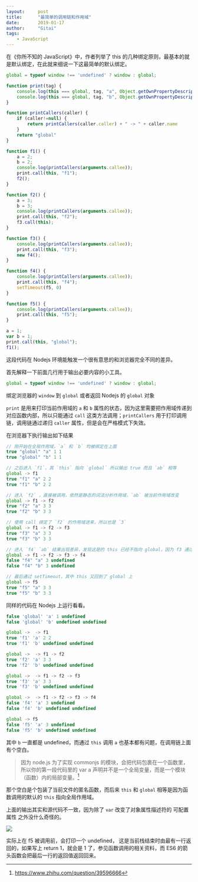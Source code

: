 ```yaml
---
layout:     post
title:      "最简单的调用链和作用域"
date:       2019-01-17
author:     "Gitai"
tags:
    - JavaScript
---
```


在《你所不知的 JavaScript》中，作者列举了 this 的几种绑定原则，最基本的就是默认绑定，在此就来细说一下这最简单的默认绑定。

```js
global = typeof window !== 'undefined' ? window : global;

function print(tag) {
    console.log(this === global, tag, "a", Object.getOwnPropertyDescriptor(global, "a"), Object.getOwnPropertyDescriptor(this, "a"));
    console.log(this === global, tag, "b", Object.getOwnPropertyDescriptor(global, "b"), Object.getOwnPropertyDescriptor(this, "b"));
}

function printCallers(caller) {
    if (caller!=null) {
        return printCallers(caller.caller) + " -> " + caller.name
    }
    return "global"
}

function f1() {
    a = 2;
    b = 2;
    console.log(printCallers(arguments.callee));
    print.call(this, "f1");
    f2();
}

function f2() {
    a = 3;
    b = 3;
    console.log(printCallers(arguments.callee));
    print.call(this, "f2");
    f3.call(this);
}

function f3() {
    console.log(printCallers(arguments.callee));
    print.call(this, "f3");
    new f4();
}

function f4() {
    console.log(printCallers(arguments.callee));
    print.call(this, "f4");
    setTimeout(f5, 0)
}

function f5() {
    console.log(printCallers(arguments.callee));
    print.call(this, "f5");
}

a = 1;
var b = 1;
print.call(this, "global");
f1();
```

这段代码在 Nodejs 环境能触发一个很有意思的和浏览器完全不同的差异。

<!-- more -->

首先解释一下前面几行用于输出必要内容的小工具。

```js
global = typeof window !== 'undefined' ? window : global;
```

绑定浏览器的 `window` 到 `global` 或者返回 Nodejs 的 `global` 对象

`print` 是用来打印当前作用域的 `a` 和 `b` 属性的状态，因为这里需要把作用域传递到对应函数内部，所以只能通过 `call` 这类方法调用；`printCallers` 用于打印调用链，调用链通过递归 `caller` 属性，但是会在严格模式下失效。

在浏览器下执行输出如下结果

```js
// 刚开始在全局作用域，`a` 和 `b` 均被绑定在上面
true "global" "a" 1 1
true "global" "b" 1 1

// 之后进入 `f1`，其 `this` 指向 `global` 所以输出 true 而且 `ab` 相等
global -> f1
true "f1" "a" 2 2
true "f1" "b" 2 2

// 进入 `f2` ，直接被调用，依然是静态的词法分析作用域，`ab` 被当前作用域改变
global -> f1 -> f2
true "f2" "a" 3 3
true "f2" "b" 3 3

// 使用 call 绑定了 `f2` 的作用域进来，所以也是 `3`
global -> f1 -> f2 -> f3
true "f3" "a" 3 3
true "f3" "b" 3 3

// 进入 `f4` `ab` 结果出现差异，发现这是的 this 已经不指向 global，因为 f3 通过 LHS 修改了全局变量 `ab` 的值，但是 this 是通过 new 创建的空对象，所以产生了差异
global -> f1 -> f2 -> f3 -> f4
false "f4" "a" 3 undefined
false "f4" "b" 3 undefined

// 最后通过 setTimeout，其中 this 又回到了 global 上 
global -> f5
true "f5" "a" 3 3
true "f5" "b" 3 3
```

同样的代码在 Nodejs 上运行看看。

```js
false 'global' 'a' 1 undefined
false 'global' 'b' undefined undefined

global ->  -> f1
true 'f1' 'a' 2 2
true 'f1' 'b' undefined undefined

global ->  -> f1 -> f2
true 'f2' 'a' 3 3
true 'f2' 'b' undefined undefined

global ->  -> f1 -> f2 -> f3
true 'f3' 'a' 3 3
true 'f3' 'b' undefined undefined

global ->  -> f1 -> f2 -> f3 -> f4
false 'f4' 'a' 3 undefined
false 'f4' 'b' undefined undefined

global -> f5
false 'f5' 'a' 3 undefined
false 'f5' 'b' undefined undefined
```

其中 `b` 一直都是 undefined，而通过 `this` 调用 `a` 也基本都有问题，在调用链上面有个空白。

> 因为 node.js 为了实现 commonjs 的模块，会把代码包裹在一个函数里，所以你的第一段代码里的 var a 声明并不是一个全局变量，而是一个模块（函数）内的局部变量。[^nodejs]

那个空白是个包装了当前文件的匿名函数，而后来 `this` 和 `global` 相等是因为函数调用的默认的 `this` 指向全局作用域。

上面的输出其实和源代码不一致，因为除了 `var` 改变了对象属性描述符的 可配置属性 之外没什么奇怪的。

![](https://i.loli.net/2019/01/17/5c3ffe0243c73.png)

实际上在 f5 被调用前，会打印一个 undefined， 这是当前栈结束时由最有一行返回的，如果写上 return 1，就会是 1 了，参见函数调用的相关资料，而 ES6 的箭头函数会把最后一行的返回值返回回来。

[^nodejs]: https://www.zhihu.com/question/39596666